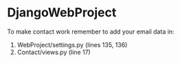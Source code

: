 # DjangoWebProject

To make contact work remember to add your email data in:
1. WebProject/settings.py (lines 135, 136)
2. Contact/views.py (line 17)
